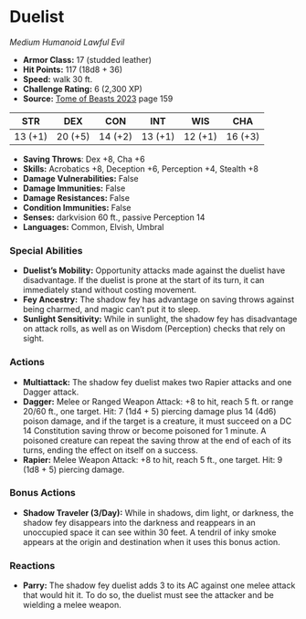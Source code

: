# Duelist

*Medium* *Humanoid* *Lawful Evil*

- **Armor Class:** 17 (studded leather)
- **Hit Points:** 117 (18d8 + 36)
- **Speed:** walk 30 ft.
- **Challenge Rating:** 6 (2,300 XP)
- **Source:** [Tome of Beasts 2023](https://koboldpress.com/kpstore/product/tome-of-beasts-1-2023-edition/) page 159

| STR | DEX | CON | INT | WIS | CHA |
| --- | --- | --- | --- | --- | --- |
| 13 (+1) | 20 (+5) | 14 (+2) | 13 (+1) | 12 (+1) | 16 (+3) |

- **Saving Throws**: Dex +8, Cha +6
- **Skills:** Acrobatics +8, Deception +6, Perception +4, Stealth +8
- **Damage Vulnerabilities:** False
- **Damage Immunities:** False
- **Damage Resistances:** False
- **Condition Immunities:** False
- **Senses:** darkvision 60 ft., passive Perception 14
- **Languages:** Common, Elvish, Umbral

### Special Abilities

- **Duelist’s Mobility:** Opportunity attacks made against the duelist have disadvantage. If the duelist is prone at the start of its turn, it can immediately stand without costing movement.
- **Fey Ancestry:** The shadow fey has advantage on saving throws against being charmed, and magic can’t put it to sleep.
- **Sunlight Sensitivity:** While in sunlight, the shadow fey has disadvantage on attack rolls, as well as on Wisdom (Perception) checks that rely on sight.

### Actions

- **Multiattack:** The shadow fey duelist makes two Rapier attacks and one Dagger attack.
- **Dagger:** Melee or Ranged Weapon Attack: +8 to hit, reach 5 ft. or range 20/60 ft., one target. Hit: 7 (1d4 + 5) piercing damage plus 14 (4d6) poison damage, and if the target is a creature, it must succeed on a DC 14 Constitution saving throw or become poisoned for 1 minute. A poisoned creature can repeat the saving throw at the end of each of its turns, ending the effect on itself on a success.
- **Rapier:** Melee Weapon Attack: +8 to hit, reach 5 ft., one target. Hit: 9 (1d8 + 5) piercing damage.

### Bonus Actions

- **Shadow Traveler (3/Day):** While in shadows, dim light, or darkness, the shadow fey disappears into the darkness and reappears in an unoccupied space it can see within 30 feet. A tendril of inky smoke appears at the origin and destination when it uses this bonus action.

### Reactions

- **Parry:** The shadow fey duelist adds 3 to its AC against one melee attack that would hit it. To do so, the duelist must see the attacker and be wielding a melee weapon.

